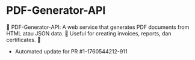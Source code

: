 # PDF-Generator-API
📄 PDF-Generator-API: A web service that generates PDF documents from HTML atau JSON data. 🧾 Useful for creating invoices, reports, dan certificates. 💾


- Automated update for PR #1-1760544212-911